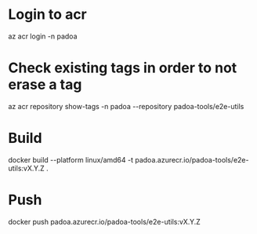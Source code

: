 # Login to acr

az acr login -n padoa

# Check existing tags in order to not erase a tag

az acr repository show-tags -n padoa --repository padoa-tools/e2e-utils

# Build

docker build --platform linux/amd64 -t padoa.azurecr.io/padoa-tools/e2e-utils:vX.Y.Z .

# Push

docker push padoa.azurecr.io/padoa-tools/e2e-utils:vX.Y.Z
